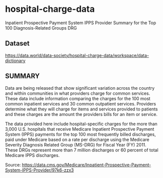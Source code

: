 # hospital-charge-data
Inpatient Prospective Payment System IPPS Provider Summary for the Top 100 Diagnosis-Related Groups DRG
## Dataset 
https://data.world/data-society/hospital-charge-data/workspace/data-dictionary

## SUMMARY

Data are being released that show significant variation across the country and within communities in what providers charge for common services. These data include information comparing the charges for the 100 most common inpatient services and 30 common outpatient services. Providers determine what they will charge for items and services provided to patients and these charges are the amount the providers bills for an item or service.

The data provided here include hospital-specific charges for the more than 3,000 U.S. hospitals that receive Medicare Inpatient Prospective Payment System (IPPS) payments for the top 100 most frequently billed discharges, paid under Medicare based on a rate per discharge using the Medicare Severity Diagnosis Related Group (MS-DRG) for Fiscal Year (FY) 2011. These DRGs represent more than 7 million discharges or 60 percent of total Medicare IPPS discharges.

Source: https://data.cms.gov/Medicare/Inpatient-Prospective-Payment-System-IPPS-Provider/97k6-zzx3
